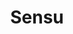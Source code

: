 ---
draft: false
title: Sensu
content:
  id: sensu
  name: Sensu
  logo: /images/hosting-and-infrastructure/monitoring/sensu/logo.png
  website: https://sensu.io/
  iframe_website: /website-iframe/hosting-and-infrastructure/monitoring/sensu
  dashboardImage: /images/hosting-and-infrastructure/monitoring/sensu/screenshot-1.jpg
  short_description: Sensu is an open source monitoring tool for ephemeral infrastructure and distributed applications.
  description: Sensu is a complete solution for monitoring and observability at scale. It is an agent-based observability tool that you install on your organization’s infrastructure. The Sensu backend gives you a flexible, automated pipeline to filter, transform, and process alerts and metrics.
  features:
    - title: Observability Pipeline
      description: With Sensu Go, you can fill gaps in observability between metrics, logging, & tracing.
    - title: Monitoring as code
      description: Sensu Go codifies monitoring workflows into declarative configuration files that can be shared amongst team members, treated as code, edited, reviewed, and versioned.
    - title: Multi-cloud
      description: Embrace auto-scaling with confidence & real-time visibility. Sensu automates the registration and de-registration of servers, containers, services, apps, functions, and connected devices.
    - title: Monitoring workflows
      description: With Sensu, you can use the right interface and the right data format for each individual problem, configuring the corresponding workflow accordingly.
  screenshots:
    - /images/hosting-and-infrastructure/monitoring/sensu/screenshot-1.jpg
    - /images/hosting-and-infrastructure/monitoring/sensu/screenshot-2.jpg
---